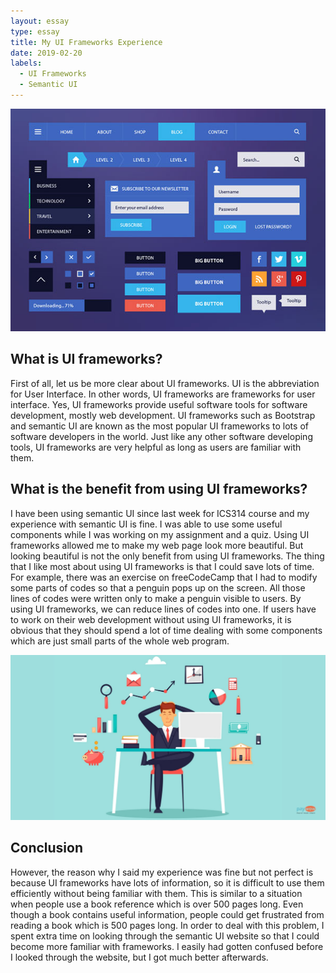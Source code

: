 ```yaml
---
layout: essay
type: essay
title: My UI Frameworks Experience
date: 2019-02-20
labels:
  - UI Frameworks
  - Semantic UI
---
```


<img class="ui centered big image" src="../images/UI.jpg">

## What is UI frameworks?
First of all, let us be more clear about UI frameworks. UI is the abbreviation for User Interface. In other words, UI frameworks are frameworks for user interface. Yes, UI frameworks provide useful software tools for software development, mostly web development. UI frameworks such as Bootstrap and semantic UI are known as the most popular UI frameworks to lots of software developers in the world. Just like any other software developing tools, UI frameworks are very helpful as long as users are familiar with them.

## What is the benefit from using UI frameworks?
I have been using semantic UI since last week for ICS314 course and my experience with semantic UI is fine. I was able to use some useful components while I was working on my assignment and a quiz. Using UI frameworks allowed me to make my web page look more beautiful. But looking beautiful is not the only benefit from using UI frameworks. The thing that I like most about using UI frameworks is that I could save lots of time. For example, there was an exercise on freeCodeCamp that I had to modify some parts of codes so that a penguin pops up on the screen. All those lines of codes were written only to make a penguin visible to users. By using UI frameworks, we can reduce lines of codes into one. If users have to work on their web development without using UI frameworks, it is obvious that they should spend a lot of time dealing with some components which are just small parts of the whole web program.

<img class="ui centered big image" src="../images/happy.jpg">

## Conclusion
However, the reason why I said my experience was fine but not perfect is because UI frameworks have lots of information, so it is difficult to use them efficiently without being familiar with them. This is similar to a situation when people use a book reference which is over 500 pages long. Even though a book contains useful information, people could get frustrated from reading a book which is 500 pages long. In order to deal with this problem, I spent extra time on looking through the semantic UI website so that I could become more familiar with frameworks. I easily had gotten confused before I looked through the website, but I got much better afterwards. 
